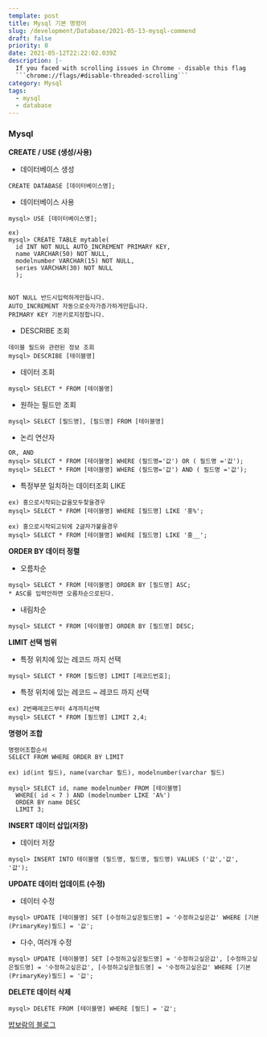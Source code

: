 ```yaml
---
template: post
title: Mysql 기본 명령어
slug: /development/Database/2021-05-13-mysql-commend
draft: false
priority: 0
date: 2021-05-12T22:22:02.039Z
description: |-
  If you faced with scrolling issues in Chrome - disable this flag 
  ```chrome://flags/#disable-threaded-scrolling```
category: Mysql
tags:
  - mysql
  - database
---
```


### Mysql

**CREATE / USE (생성/사용)**

- 데이터베이스 생성

```query
CREATE DATABASE [데이터베이스명];
```

- 데이터베이스 사용

```query
mysql> USE [데이터베이스명];

ex)
mysql> CREATE TABLE mytable(
  id INT NOT NULL AUTO_INCREMENT PRIMARY KEY,
  name VARCHAR(50) NOT NULL,
  modelnumber VARCHAR(15) NOT NULL,
  series VARCHAR(30) NOT NULL
  );


NOT NULL 반드시입력하게만듭니다.
AUTO_INCREMENT 자동으로숫자가증가하게만듭니다.
PRIMARY KEY 기본키로지정합니다.
```

- DESCRIBE 조회

```query
데이블 필드와 관련된 정보 조회
mysql> DESCRIBE [테이블명]
```

- 데이터 조회

```query
mysql> SELECT * FROM [테이블명]
```

- 원하는 필드만 조회

```query
mysql> SELECT [필드명], [필드명] FROM [테이블명]
```

- 논리 연산자

```query
OR, AND
mysql> SELECT * FROM [테이블명] WHERE (필드명='값') OR ( 필드명 ='값');
mysql> SELECT * FROM [테이블명] WHERE (필드명='값') AND ( 필드명 ='값');
```

- 특정부분 일치하는 데이터조회 LIKE

```query
ex) 홍으로시작되는값을모두찾을경우
mysql> SELECT * FROM [테이블명] WHERE [필드명] LIKE '홍%';

ex) 홍으로시작되고뒤에 2글자가붙을경우
mysql> SELECT * FROM [테이블명] WHERE [필드명] LIKE '홍__';
```

**ORDER BY 데이터 정렬**

- 오름차순

```query
mysql> SELECT * FROM [테이블명] ORDER BY [필드명] ASC;
* ASC를 입력안하면 오름차순으로된다.
```

- 내림차순

```query
mysql> SELECT * FROM [테이블명] ORDER BY [필드명] DESC;
```

**LIMIT 선택 범위**

- 특정 위치에 있는 레코드 까지 선택

```
mysql> SELECT * FROM [필드명] LIMIT [레코드번호];
```

- 특정 위치에 있는 레코드 ~ 레코드 까지 선택

```
ex) 2번째레코드부터 4개까지선택
mysql> SELECT * FROM [필드명] LIMIT 2,4;
```

**명령어 조합**

```
명령어조합순서
SELECT FROM WHERE ORDER BY LIMIT

ex) id(int 필드), name(varchar 필드), modelnumber(varchar 필드)

mysql> SELECT id, name modelnumber FROM [테이블명]
  WHERE( id < 7 ) AND (modelnumber LIKE 'A%')
  ORDER BY name DESC
  LIMIT 3;
```

**INSERT 데이터 삽입(저장)**

- 데이터 저장

```
mysql> INSERT INTO 테이블명 (필드명, 필드명, 필드명) VALUES ('값','값', '값');
```

**UPDATE 데이터 업데이트 (수정)**

- 데이터 수정

```
mysql> UPDATE [테이블명] SET [수정하고싶은필드명] = '수정하고싶은값' WHERE [기본(PrimaryKey)필드] = '값';
```

- 다수, 여러개 수정

```
mysql> UPDATE [테이블명] SET [수정하고싶은필드명] = '수정하고싶은값', [수정하고싶은필드명] = '수정하고싶은값', [수정하고싶은필드명] = '수정하고싶은값' WHERE [기본(PrimaryKey)필드] = '값';
```

**DELETE 데이터 삭제**

```
mysql> DELETE FROM [테이블명] WHERE [필드] = '값';
```

[밥보람의 블로그](http://blog.naver.com/PostView.nhn?blogId=skybrend&logNo=90155183457)
